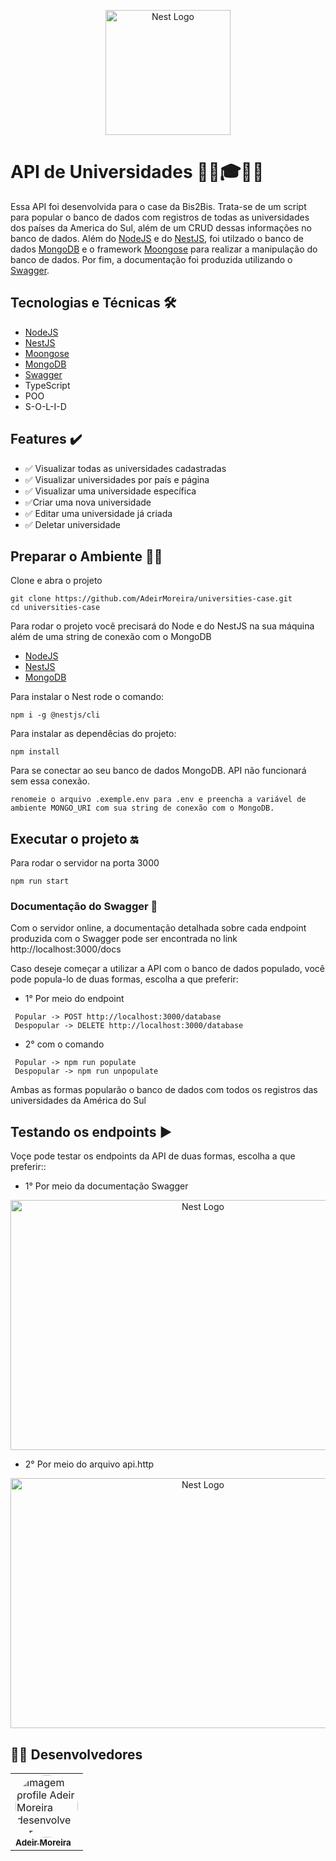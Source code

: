 <p align="center">
  <a href="http://nestjs.com/" target="blank"><img src="https://nestjs.com/img/logo-small.svg" width="200" alt="Nest Logo" /></a>
</p>

# API de Universidades 👩‍🎓🎓👨‍🎓 

Essa API foi desenvolvida para o case da Bis2Bis. Trata-se de um script para popular o banco de dados com registros de todas as universidades dos países da America do Sul, além de um CRUD dessas informações no banco de dados. Além do [NodeJS](https://nodejs.org/pt-br/) e do [NestJS](https://nestjs.com/), foi utilzado o banco de dados [MongoDB](https://www.mongodb.com/) e o framework [Moongose](https://mongoosejs.com/) para realizar a manipulação do banco de dados. Por fim, a documentação foi produzida utilizando o [Swagger](https://swagger.io/).

## Tecnologias e Técnicas 🛠
- [NodeJS](https://nodejs.org/pt-br/)
- [NestJS](https://nestjs.com/)
- [Moongose](https://mongoosejs.com/)
- [MongoDB](https://www.mongodb.com/)
- [Swagger](https://swagger.io/)
- TypeScript
- POO
- S-O-L-I-D

## Features ✔️ 

- ✅ Visualizar todas as universidades cadastradas
- ✅ Visualizar universidades por país e página
- ✅ Visualizar uma universidade específica
- ✅Criar uma nova universidade
- ✅ Editar uma universidade já criada
- ✅ Deletar universidade

## Preparar o Ambiente 🔨🧱

Clone e abra o projeto
```
git clone https://github.com/AdeirMoreira/universities-case.git
cd universities-case
```

Para rodar o projeto você precisará do Node e do NestJS na sua máquina além de uma string de conexão com o MongoDB
- [NodeJS](https://nodejs.org/pt-br/download/) 
- [NestJS](https://docs.nestjs.com/)
- [MongoDB](https://www.mongodb.com/)

Para instalar o Nest rode o comando:
```
npm i -g @nestjs/cli
```
Para instalar as dependêcias do projeto:
```
npm install
```
Para se conectar ao seu banco de dados MongoDB. API não funcionará sem essa conexão.
```
renomeie o arquivo .exemple.env para .env e preencha a variável de ambiente MONGO_URI com sua string de conexão com o MongoDB.
```
 

## Executar o projeto 🔛

Para rodar o servidor na porta 3000
```
npm run start
```

### Documentação do Swagger 📝

Com o servidor online, a documentação detalhada sobre cada endpoint produzida com o Swagger pode ser encontrada no link http://localhost:3000/docs

Caso deseje começar a utilizar a API com o banco de dados populado, você pode popula-lo de duas formas, escolha a que preferir:
- 1° Por meio do endpoint 
```
 Popular -> POST http://localhost:3000/database
 Despopular -> DELETE http://localhost:3000/database
```
- 2° com o comando
```
 Popular -> npm run populate
 Despopular -> npm run unpopulate
```
Ambas as formas popularão o banco de dados com todos os registros das universidades da América do Sul

## Testando os endpoints ▶
Voçe pode testar os endpoints da API de duas formas, escolha a que preferir::
- 1° Por meio da documentação Swagger
<p align="center">
  <img src="https://user-images.githubusercontent.com/98994187/192119055-49890f50-47c0-4089-a3dd-f88195d6c081.png" width="600" height="400" alt="Nest Logo" />
</p>

- 2° Por meio do arquivo api.http
<p align="center">
  <img src="https://user-images.githubusercontent.com/98994187/192119054-e29295d0-84a8-4c58-9bc0-13f5a63f241c.png" width="600" height="400" alt="Nest Logo" />
</p>

<h2 id="desenvolvedores">👨‍💻 Desenvolvedores</h2>
<table>         
<td><a href="https://github.com/future4code/silveira-Adeir-Maia"><img style="border-radius: 50%;" src="https://avatars.githubusercontent.com/u/98994187?v=4" width="100px;" alt="Imagem profile Adeir Moreira desenvolvedor"/><br /><sub><b>Adeir Moreira</b></sub></a><br />   
</table>
